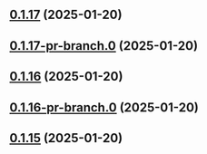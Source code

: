 ## [0.1.17](https://github.com/latha-414/AWS-CICD-web-app/compare/v0.1.17-pr-branch.0...v0.1.17) (2025-01-20)



## [0.1.17-pr-branch.0](https://github.com/latha-414/AWS-CICD-web-app/compare/v0.1.16...v0.1.17-pr-branch.0) (2025-01-20)



## [0.1.16](https://github.com/latha-414/AWS-CICD-web-app/compare/v0.1.16-pr-branch.0...v0.1.16) (2025-01-20)



## [0.1.16-pr-branch.0](https://github.com/latha-414/AWS-CICD-web-app/compare/v0.1.15...v0.1.16-pr-branch.0) (2025-01-20)



## [0.1.15](https://github.com/latha-414/AWS-CICD-web-app/compare/v0.1.15-pr-branch.0...v0.1.15) (2025-01-20)



